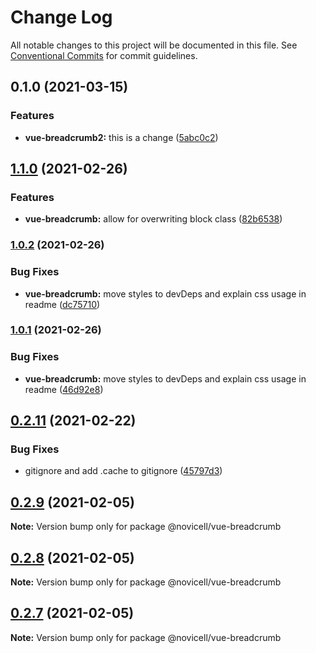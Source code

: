 # Change Log

All notable changes to this project will be documented in this file.
See [Conventional Commits](https://conventionalcommits.org) for commit guidelines.

## 0.1.0 (2021-03-15)


### Features

* **vue-breadcrumb2:** this is a change ([5abc0c2](https://github.com/Novicell/frontend-packages/commit/5abc0c2277bd3bd2b998498fbf2d87500af92aa6))




## [1.1.0](https://github.com/Novicell/frontend-packages/compare/@novicell/vue-breadcrumb@1.0.2...@novicell/vue-breadcrumb@1.1.0) (2021-02-26)


### Features

* **vue-breadcrumb:** allow for overwriting block class ([82b6538](https://github.com/Novicell/frontend-packages/commit/82b6538884a5b6eec35cfc332d7e93aec4f36fb5))




### [1.0.2](https://github.com/Novicell/frontend-packages/compare/@novicell/vue-breadcrumb@1.0.0...@novicell/vue-breadcrumb@1.0.2) (2021-02-26)


### Bug Fixes

* **vue-breadcrumb:** move styles to devDeps and explain css usage in readme ([dc75710](https://github.com/Novicell/frontend-packages/commit/dc75710874e4e9bdf740fcbe12303a238955c225))




### [1.0.1](https://github.com/Novicell/frontend-packages/compare/@novicell/vue-breadcrumb@1.0.0...@novicell/vue-breadcrumb@1.0.1) (2021-02-26)


### Bug Fixes

* **vue-breadcrumb:** move styles to devDeps and explain css usage in readme ([46d92e8](https://github.com/Novicell/frontend-packages/commit/46d92e86df7327dcfac644780bcfe7bb62dca122))



## [0.2.11](https://github.com/Novicell/frontend-packages/compare/@novicell/vue-breadcrumb@0.2.9...@novicell/vue-breadcrumb@0.2.11) (2021-02-22)


### Bug Fixes

* gitignore and add .cache to gitignore ([45797d3](https://github.com/Novicell/frontend-packages/commit/45797d39dc4125bb0ae3665a575fc8400b55ff55))






## [0.2.9](https://github.com/Novicell/frontend-packages/compare/@novicell/vue-breadcrumb@0.2.8...@novicell/vue-breadcrumb@0.2.9) (2021-02-05)

**Note:** Version bump only for package @novicell/vue-breadcrumb





## [0.2.8](https://github.com/Novicell/frontend-packages/compare/@novicell/vue-breadcrumb@0.2.7...@novicell/vue-breadcrumb@0.2.8) (2021-02-05)

**Note:** Version bump only for package @novicell/vue-breadcrumb





## [0.2.7](https://github.com/Novicell/frontend-packages/compare/@novicell/vue-breadcrumb@0.2.6...@novicell/vue-breadcrumb@0.2.7) (2021-02-05)

**Note:** Version bump only for package @novicell/vue-breadcrumb
